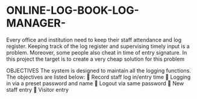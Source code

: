 # ONLINE-LOG-BOOK-LOG-MANAGER-

Every office and institution need to keep their staff attendance and log register. Keeping track of the log register and supervising timely input is a problem. Moreover, some people also cheat in time of entry signature. In this project the target is to create a very cheap solution for this problem

OBJECTIVES 
The system is designed to maintain all the logging functions. The objectives are listed below:
	Record staff log in/entry time
	Logging in via a preset password and name 
	Logout via same password 
	New staff entry
	Visitor entry
